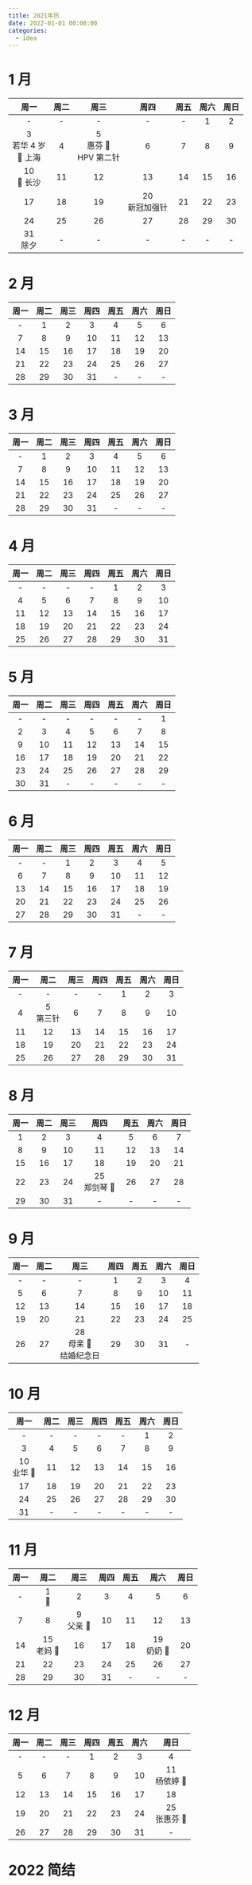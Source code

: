 ```yaml
---
title: 2021年历
date: 2022-01-01 00:00:00
categories:
  - idea
---
```


# 1 月

| 周一 | 周二 | 周三 | 周四 | 周五 | 周六 | 周日 |
| :-: | :-: | :-: | :-: | :-: | :-: | :-: |
| - | - | - | - | - | 1<br> | 2<br> |
| 3<br>若华 4 岁<br> 🚀 上海 | 4<br> | 5<br>惠芬 🎂<br> HPV 第二针 | 6<br> | 7<br> | 8<br> | 9<br> |
| 10<br>🚀 长沙 | 11<br> | 12<br> | 13<br> | 14<br> | 15<br> | 16<br> |
| 17<br> | 18<br> | 19<br> | 20<br>新冠加强针 | 21<br> | 22<br> | 23<br> |
| 24<br> | 25<br> | 26<br> | 27<br> | 28<br> | 29<br> | 30<br> |
| 31<br> 除夕 | - | - | - | - | - | - |

# 2 月

|  周一  |  周二  |  周三  |  周四  |  周五  |  周六  |  周日  |
| :----: | :----: | :----: | :----: | :----: | :----: | :----: |
|   -    | 1<br>  | 2<br>  | 3<br>  | 4<br>  | 5<br>  | 6<br>  |
| 7<br>  | 8<br>  | 9<br>  | 10<br> | 11<br> | 12<br> | 13<br> |
| 14<br> | 15<br> | 16<br> | 17<br> | 18<br> | 19<br> | 20<br> |
| 21<br> | 22<br> | 23<br> | 24<br> | 25<br> | 26<br> | 27<br> |
| 28<br> | 29<br> | 30<br> | 31<br> |   -    |   -    |   -    |

# 3 月

|  周一  |  周二  |  周三  |  周四  |  周五  |  周六  |  周日  |
| :----: | :----: | :----: | :----: | :----: | :----: | :----: |
|   -    | 1<br>  | 2<br>  | 3<br>  | 4<br>  | 5<br>  | 6<br>  |
| 7<br>  | 8<br>  | 9<br>  | 10<br> | 11<br> | 12<br> | 13<br> |
| 14<br> | 15<br> | 16<br> | 17<br> | 18<br> | 19<br> | 20<br> |
| 21<br> | 22<br> | 23<br> | 24<br> | 25<br> | 26<br> | 27<br> |
| 28<br> | 29<br> | 30<br> | 31<br> |   -    |   -    |   -    |

# 4 月

|  周一  |  周二  |  周三  |  周四  |  周五  |  周六  |  周日  |
| :----: | :----: | :----: | :----: | :----: | :----: | :----: |
|   -    |   -    |   -    |   -    | 1<br>  | 2<br>  | 3<br>  |
| 4<br>  | 5<br>  | 6<br>  | 7<br>  | 8<br>  | 9<br>  | 10<br> |
| 11<br> | 12<br> | 13<br> | 14<br> | 15<br> | 16<br> | 17<br> |
| 18<br> | 19<br> | 20<br> | 21<br> | 22<br> | 23<br> | 24<br> |
| 25<br> | 26<br> | 27<br> | 28<br> | 29<br> | 30<br> | 31<br> |

# 5 月

|  周一  |  周二  |  周三  |  周四  |  周五  |  周六  |  周日  |
| :----: | :----: | :----: | :----: | :----: | :----: | :----: |
|   -    |   -    |   -    |   -    |   -    |   -    | 1<br>  |
| 2<br>  | 3<br>  | 4<br>  | 5<br>  | 6<br>  | 7<br>  | 8<br>  |
| 9<br>  | 10<br> | 11<br> | 12<br> | 13<br> | 14<br> | 15<br> |
| 16<br> | 17<br> | 18<br> | 19<br> | 20<br> | 21<br> | 22<br> |
| 23<br> | 24<br> | 25<br> | 26<br> | 27<br> | 28<br> | 29<br> |
| 30<br> | 31<br> |   -    |   -    |   -    |   -    |   -    |

# 6 月

|  周一  |  周二  |  周三  |  周四  |  周五  |  周六  |  周日  |
| :----: | :----: | :----: | :----: | :----: | :----: | :----: |
|   -    |   -    | 1<br>  | 2<br>  | 3<br>  | 4<br>  | 5<br>  |
| 6<br>  | 7<br>  | 8<br>  | 9<br>  | 10<br> | 11<br> | 12<br> |
| 13<br> | 14<br> | 15<br> | 16<br> | 17<br> | 18<br> | 19<br> |
| 20<br> | 21<br> | 22<br> | 23<br> | 24<br> | 25<br> | 26<br> |
| 27<br> | 28<br> | 29<br> | 30<br> | 31<br> |   -    |   -    |

# 7 月

|  周一  |    周二     |  周三  |  周四  |  周五  |  周六  |  周日  |
| :----: | :---------: | :----: | :----: | :----: | :----: | :----: |
|   -    |      -      |   -    |   -    | 1<br>  | 2<br>  | 3<br>  |
| 4<br>  | 5<br>第三针 | 6<br>  | 7<br>  | 8<br>  | 9<br>  | 10<br> |
| 11<br> |   12<br>    | 13<br> | 14<br> | 15<br> | 16<br> | 17<br> |
| 18<br> |   19<br>    | 20<br> | 21<br> | 22<br> | 23<br> | 24<br> |
| 25<br> |   26<br>    | 27<br> | 28<br> | 29<br> | 30<br> | 31<br> |

# 8 月

|  周一  |  周二  |  周三  |      周四       |  周五  |  周六  |  周日  |
| :----: | :----: | :----: | :-------------: | :----: | :----: | :----: |
| 1<br>  | 2<br>  | 3<br>  |      4<br>      | 5<br>  | 6<br>  | 7<br>  |
| 8<br>  | 9<br>  | 10<br> |     11<br>      | 12<br> | 13<br> | 14<br> |
| 15<br> | 16<br> | 17<br> |     18<br>      | 19<br> | 20<br> | 21<br> |
| 22<br> | 23<br> | 24<br> | 25<br>郑剑琴 🎂 | 26<br> | 27<br> | 28<br> |
| 29<br> | 30<br> | 31<br> |        -        |   -    |   -    |   -    |

# 9 月

|  周一  |  周二  |            周三             |  周四  |  周五  |  周六  |  周日  |
| :----: | :----: | :-------------------------: | :----: | :----: | :----: | :----: |
|   -    |   -    |              -              | 1<br>  | 2<br>  | 3<br>  | 4<br>  |
| 5<br>  | 6<br>  |            7<br>            | 8<br>  | 9<br>  | 10<br> | 11<br> |
| 12<br> | 13<br> |           14<br>            | 15<br> | 16<br> | 17<br> | 18<br> |
| 19<br> | 20<br> |           21<br>            | 22<br> | 23<br> | 24<br> | 25<br> |
| 26<br> | 27<br> | 28<br>母亲 🎂<br>结婚纪念日 | 29<br> | 30<br> | 31<br> |   -    |

# 10 月

|     周一      |  周二  |  周三  |  周四  |  周五  |  周六  |  周日  |
| :-----------: | :----: | :----: | :----: | :----: | :----: | :----: |
|       -       |   -    |   -    |   -    |   -    | 1<br>  | 2<br>  |
|     3<br>     | 4<br>  | 5<br>  | 6<br>  | 7<br>  | 8<br>  | 9<br>  |
| 10<br>业华 🎂 | 11<br> | 12<br> | 13<br> | 14<br> | 15<br> | 16<br> |
|    17<br>     | 18<br> | 19<br> | 20<br> | 21<br> | 22<br> | 23<br> |
|    24<br>     | 25<br> | 26<br> | 27<br> | 28<br> | 29<br> | 30<br> |
|    31<br>     |   -    |   -    |   -    |   -    |   -    |   -    |

# 11 月

|  周一  |     周二      |     周三     |  周四  |  周五  |     周六      |  周日  |
| :----: | :-----------: | :----------: | :----: | :----: | :-----------: | :----: |
|   -    |    1<br>🎂    |    2<br>     | 3<br>  | 4<br>  |     5<br>     | 6<br>  |
| 7<br>  |     8<br>     | 9<br>父亲 🎂 | 10<br> | 11<br> |    12<br>     | 13<br> |
| 14<br> | 15<br>老妈 🎂 |    16<br>    | 17<br> | 18<br> | 19<br>奶奶 🎂 | 20<br> |
| 21<br> |    22<br>     |    23<br>    | 24<br> | 25<br> |    26<br>     | 27<br> |
| 28<br> |    29<br>     |    30<br>    | 31<br> |   -    |       -       |   -    |

# 12 月

|  周一  |  周二  |  周三  |  周四  |  周五  |  周六  |      周日       |
| :----: | :----: | :----: | :----: | :----: | :----: | :-------------: |
|   -    |   -    |   -    | 1<br>  | 2<br>  | 3<br>  |      4<br>      |
| 5<br>  | 6<br>  | 7<br>  | 8<br>  | 9<br>  | 10<br> | 11<br>杨依婷 🎂 |
| 12<br> | 13<br> | 14<br> | 15<br> | 16<br> | 17<br> |     18<br>      |
| 19<br> | 20<br> | 21<br> | 22<br> | 23<br> | 24<br> | 25<br>张惠芬 🎂 |
| 26<br> | 27<br> | 28<br> | 29<br> | 30<br> | 31<br> |        -        |

# 2022 简结
